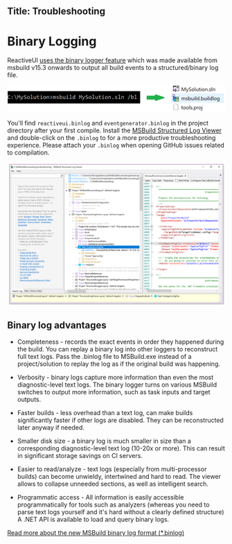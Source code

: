 Title: Troubleshooting
---

# Binary Logging
ReactiveUI [uses the binary logger feature](https://github.com/reactiveui/ReactiveUI/blob/72b4921d0b60d55b795474c2f7a03918a85fb150/build.cake#L214) which was made available from msbuild v15.3 onwards to output all build events to a structured/binary log file.

![](msbuild-binlog-cli.png)

You'll find `reactiveui.binlog` and `eventgenerator.binlog` in the project directory after your first compile. Install the [MSBuild Structured Log Viewer](http://msbuildlog.com/) and double-click on the `.binlog` to for a more productive troubleshooting experience. Please attach your `.binlog` when opening GitHub issues related to compilation.

![](structured-log-viewer.png)

## Binary log advantages

* Completeness - records the exact events in order they happened during the build. You can replay a binary log into other loggers to reconstruct full text logs. Pass the .binlog file to MSBuild.exe instead of a project/solution to replay the log as if the original build was happening.

* Verbosity - binary logs capture more information than even the most diagnostic-level text logs. The binary logger turns on various MSBuild switches to output more information, such as task inputs and target outputs.

* Faster builds - less overhead than a text log, can make builds significantly faster if other logs are disabled. They can be reconstructed later anyway if needed.

* Smaller disk size - a binary log is much smaller in size than a corresponding diagnostic-level text log (10-20x or more). This can result in significant storage savings on CI servers.

* Easier to read/analyze - text logs (especially from multi-processor builds) can become unwieldy, intertwined and hard to read. The viewer allows to collapse unneeded sections, as well as intelligent search.

* Programmatic access - All information is easily accessible programmatically for tools such as analyzers (whereas you need to parse text logs yourself and it's hard without a clearly defined structure) A .NET API is available to load and query binary logs.

[Read more about the new MSBuild binary log format (*.binlog)](https://github.com/Microsoft/msbuild/wiki/Binary-Log)